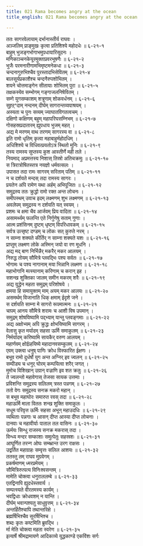 ```yaml
---
title: 021 Rama becomes angry at the ocean
title_english: 021 Rama becomes angry at the ocean

---
```

<div class="audioEmbed"  caption="श्रीराम-हरिसीताराममूर्ति-घनपाठिभ्यां वचनम्" src="https://archive.org/download/Ramayana-recitation-Sriram-harisItArAmamUrti-Ghanapaati-v2/Kanda_6/Kanda_6_YK-021-Rama_becomes_angry_at_the_ocean.mp3"></div>

ततः सागरवेलायाम् दर्भानास्तीर्य राघवः ।  
अञ्जलिम् प्राङ्मुखः कृत्वा प्रतिशिश्ये महोदधेः ॥ ६-२१-१  
बाहुम् भुजङ्गभोगाभमुपधायारिसूदनः ।  
मणिकाञ्चनकेयूरमुक्ताप्रवरभूषणैः ॥ ६-२१-२  
भुजैः परमनारीणामभिमृष्टमनेकधा ॥ ६-२१-३  
चन्दनागुरुभिश्चैव पुरस्तादभिसेवितम् ॥ ६-२१-४  
बालसूर्यप्रकाशैश्च चन्दनैरुपशोभितम् ।  
शयने चोत्तमाङ्गेन सीतायाः शोभितम् पुरा ॥ ६-२१-५  
तक्षकस्येव सम्भोगम् गङ्गाजलनिषेवितम् ।  
सम्गे युगसम्काशम् शत्रूणाम् शोकवर्धनम् । ६-२१-६  
सुह्ऱ्^दाम् नन्दनम् दीर्घम् सागरान्तव्यपाश्रयम् ।  
अस्यता च पुनः सव्यम् ज्याघातविगतत्वचम् ।  
दक्षिणो कक्षिणम् बहुम् महापरिघसम्निभम् ॥ ६-२१-७  
गोसहस्रप्रदातारम् ह्युपधाय भुजम् महत् ।  
अद्य मे मरणम् वाथ तरणम् सागरस्य वा ॥ ६-२१-८  
इति रामो धृतिम् कृत्वा महाबाहुर्महोदधिम् ।  
अधिशिश्ये च विधिवत्प्रयतोऽत्र स्थितो मुनिः ॥ ६-२१-९  
तस्य रामस्य सुप्तस्य कुश आस्तीर्णे मही तले ।  
नियमाद् अप्रमत्तस्य निशास् तिस्रो अतिचक्रमुः ॥ ६-२१-१०  
स त्रिरात्रोषितस्तत्र नयज्ञो धर्मवत्सलः ।  
उपासत तदा रामः सागरम् सरिताम् पतिम् ॥ ६-२१-११  
न च दर्शयते मन्दस् तदा रामस्य सागरः ।  
प्रयतेन अपि रामेण यथा अर्हम् अभिपूजितः ॥ ६-२१-१२  
समुद्रस्य ततः क्रुद्धो रामो रक्त अन्त लोचनः ।  
समीपस्थम् उवाच इदम् लक्ष्मणम् शुभ लक्ष्मणम् ॥ ६-२१-१३  
अवलेपम् समुद्रस्य न दर्शयति यत् स्वयम् ।  
प्रशमः च क्षमा चैव आर्जवम् प्रिय वादिता ॥ ६-२१-१४  
असामर्थ्यम् फलन्ति एते निर्गुणेषु सताम् गुणाः ।  
आत्म प्रशंसिनम् दुष्टम् धृष्टम् विपरिधावकम् ॥ ६-२१-१५  
सर्वत्र उत्सृष्ट दण्डम् च लोकः सत् कुरुते नरम् ।  
न साम्ना शक्यते कीर्तिर् न साम्ना शक्यते यशः ॥ ६-२१-१६  
प्राप्तुम् लक्ष्मण लोके अस्मिन् जयो वा रण मूधनि ।  
अद्य मद् बाण निर्भिन्नैर् मकरैर् मकर आलयम् ।  
निरुद्ध तोयम् सौमित्रे प्लवद्भिः पश्य सर्वतः ॥ ६-२१-१७  
भोगामः च पश्य नागानाम् मया भिन्नानि लक्ष्मण ॥ ६-२१-१८  
महाभोगानि मत्स्यानाम् करिणाम् च करान् इह ।  
सशन्ख शुक्तिका जालम् समीन मकरम् शरैः ॥ ६-२१-१९  
अद्य युद्धेन महता समुद्रम् परिशोषये ।  
क्षमया हि समायुक्तम् माम् अयम् मकर आलयः ॥ ६-२१-२०  
असमर्थम् विजानाति धिक् क्षमाम् ईदृशे जने ।  
स दर्शयति साम्ना मे सागरो रूपमात्मनः ॥ ६-२१-२१  
चापम् आनय सौमित्रे शरामः च आशी विष उपमान् ।  
समुद्रम् शोषयिष्यामि पद्भ्याम् यान्तु प्लवङ्गमाः ॥ ६-२१-२२  
अद्य अक्षोभ्यम् अपि क्रुद्धः क्षोभयिष्यामि सागरम् ।  
वेलासु कृत मर्यादम् सहसा ऊर्मि समाकुलम् ॥ ६-२१-२३  
निर्मर्यादम् करिष्यामि सायकैर् वरुण आलयम् ।  
महार्णवम् क्षोBहयिष्ये महादानवसम्कुलम् ॥ ६-२१-२४  
एवम् उक्त्वा धनुष् पाणिः क्रोध विस्फारित ईक्षणः ।  
बभूव रामो दुर्धर्षो युग अन्त अग्निर् इव ज्वलन् ॥ ६-२१-२५  
सम्पीड्य च धनुर् घोरम् कम्पयित्वा शरैर् जगत् ।  
मुमोच विशिखान् उग्रान् वज्राणि इव शत क्रतुः ॥ ६-२१-२६  
ते ज्वलन्तो महावेगास् तेजसा सायक उत्तमाः ।  
प्रविशन्ति समुद्रस्य सलिलम् त्रस्त पन्नगम् ॥ ६-२१-२७  
ततो वेगः समुद्रस्य सनक्र मकरो महान् ।  
स बभूव महाघोरः समारुत रवस् तदा ॥ ६-२१-२८  
महाऊर्मि माला विततः शन्ख शुक्ति समाकुलः ।  
सधूम परिवृत्त ऊर्मिः सहसा अभून् महाउदधिः ॥ ६-२१-२९  
व्यथिताः पन्नगाः च आसन् दीप्त आस्या दीप्त लोचनाः ।  
दानवाः च महावीर्याः पाताल तल वासिनः ॥ ६-२१-३०  
ऊर्मयः सिन्धु राजस्य सनक्र मकरास् तदा ।  
विन्ध्य मन्दर सम्काशाः समुत्पेतुः सहस्रशः ॥ ६-२१-३१  
आघूर्णित तरन्ग ओघः सम्ब्भ्रान्त उरग राक्षसः ।  
उद्वर्तित महाग्राहः सम्वृत्तः सलिल आशयः ॥ ६-२१-३२  
ततस्तु तम् राघव मुग्रवेगम् ।  
प्रकर्षमाणम् ध्मरप्रमेयम् ।  
सौमित्रिरुत्पत्य विनिःश्वसन्तम् ।  
मामेति चोक्त्वा धनुराललम्बे ॥ ६-२१-३३  
एतद्विनापि ह्युदधेस्तवार्य ।  
सम्पत्स्यते वीरतमस्य कार्यम् ।  
भवद्विधाः क्रोधवशम् न यान्ति ।  
दीर्घम् भवान्पश्यतु साधुवृत्तम् ॥ ६-२१-३४  
अन्तर्हितैश्चापि तथान्तरिक्षे ।  
ब्रह्मर्षिभिश्चैव सुरर्षिभिश्च ।  
शब्दः कृतः कष्टमिति ब्रुवद्भि ।  
र्मा मेति चोक्त्वा महता स्वरेण ॥ ६-२१-३५  
इत्यार्षे श्रीमद्रामायणे आदिकाव्ये युद्धकाण्डे एकविंशः सर्गः